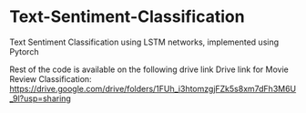 # Text-Sentiment-Classification
Text Sentiment Classification using LSTM networks, implemented using Pytorch

Rest of the code is available on the following drive link
Drive link for Movie Review Classification: https://drive.google.com/drive/folders/1FUh_i3htomzgjFZk5s8xm7dFh3M6U_9l?usp=sharing

